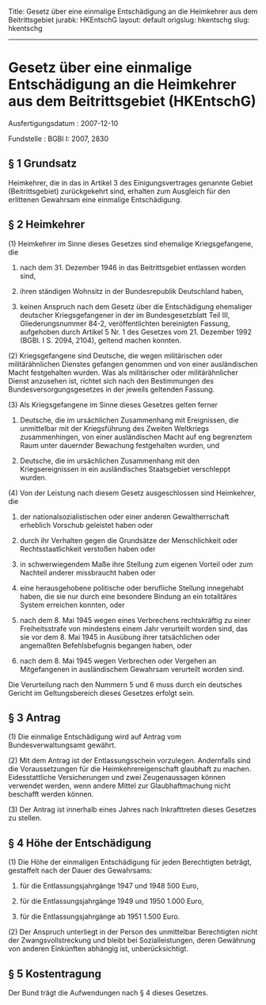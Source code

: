 Title: Gesetz über eine einmalige Entschädigung an die Heimkehrer aus dem Beitrittsgebiet
jurabk: HKEntschG
layout: default
origslug: hkentschg
slug: hkentschg

---

# Gesetz über eine einmalige Entschädigung an die Heimkehrer aus dem Beitrittsgebiet (HKEntschG)

Ausfertigungsdatum
:   2007-12-10

Fundstelle
:   BGBl I: 2007, 2830


## § 1 Grundsatz

Heimkehrer, die in das in Artikel 3 des Einigungsvertrages genannte
Gebiet (Beitrittsgebiet) zurückgekehrt sind, erhalten zum Ausgleich
für den erlittenen Gewahrsam eine einmalige Entschädigung.


## § 2 Heimkehrer

(1) Heimkehrer im Sinne dieses Gesetzes sind ehemalige
Kriegsgefangene, die

1.  nach dem 31. Dezember 1946 in das Beitrittsgebiet entlassen worden
    sind,


2.  ihren ständigen Wohnsitz in der Bundesrepublik Deutschland haben,


3.  keinen Anspruch nach dem Gesetz über die Entschädigung ehemaliger
    deutscher Kriegsgefangener in der im Bundesgesetzblatt Teil III,
    Gliederungsnummer 84-2, veröffentlichten bereinigten Fassung,
    aufgehoben durch Artikel 5 Nr. 1 des Gesetzes vom 21. Dezember 1992
    (BGBl. I S. 2094, 2104), geltend machen konnten.




(2) Kriegsgefangene sind Deutsche, die wegen militärischen oder
militärähnlichen Dienstes gefangen genommen und von einer
ausländischen Macht festgehalten wurden. Was als militärischer oder
militärähnlicher Dienst anzusehen ist, richtet sich nach den
Bestimmungen des Bundesversorgungsgesetzes in der jeweils geltenden
Fassung.

(3) Als Kriegsgefangene im Sinne dieses Gesetzes gelten ferner

1.  Deutsche, die im ursächlichen Zusammenhang mit Ereignissen, die
    unmittelbar mit der Kriegsführung des Zweiten Weltkriegs
    zusammenhingen, von einer ausländischen Macht auf eng begrenztem Raum
    unter dauernder Bewachung festgehalten wurden, und


2.  Deutsche, die im ursächlichen Zusammenhang mit den Kriegsereignissen
    in ein ausländisches Staatsgebiet verschleppt wurden.




(4) Von der Leistung nach diesem Gesetz ausgeschlossen sind
Heimkehrer, die

1.  der nationalsozialistischen oder einer anderen Gewaltherrschaft
    erheblich Vorschub geleistet haben oder


2.  durch ihr Verhalten gegen die Grundsätze der Menschlichkeit oder
    Rechtsstaatlichkeit verstoßen haben oder


3.  in schwerwiegendem Maße ihre Stellung zum eigenen Vorteil oder zum
    Nachteil anderer missbraucht haben oder


4.  eine herausgehobene politische oder berufliche Stellung innegehabt
    haben, die sie nur durch eine besondere Bindung an ein totalitäres
    System erreichen konnten, oder


5.  nach dem 8. Mai 1945 wegen eines Verbrechens rechtskräftig zu einer
    Freiheitsstrafe von mindestens einem Jahr verurteilt worden sind, das
    sie vor dem 8. Mai 1945 in Ausübung ihrer tatsächlichen oder
    angemaßten Befehlsbefugnis begangen haben, oder


6.  nach dem 8. Mai 1945 wegen Verbrechen oder Vergehen an Mitgefangenen
    in ausländischem Gewahrsam verurteilt worden sind.



Die Verurteilung nach den Nummern 5 und 6 muss durch ein deutsches
Gericht im Geltungsbereich dieses Gesetzes erfolgt sein.


## § 3 Antrag

(1) Die einmalige Entschädigung wird auf Antrag vom
Bundesverwaltungsamt gewährt.

(2) Mit dem Antrag ist der Entlassungsschein vorzulegen. Andernfalls
sind die Voraussetzungen für die Heimkehrereigenschaft glaubhaft zu
machen. Eidesstattliche Versicherungen und zwei Zeugenaussagen können
verwendet werden, wenn andere Mittel zur Glaubhaftmachung nicht
beschafft werden können.

(3) Der Antrag ist innerhalb eines Jahres nach Inkrafttreten dieses
Gesetzes zu stellen.


## § 4 Höhe der Entschädigung

(1) Die Höhe der einmaligen Entschädigung für jeden Berechtigten
beträgt, gestaffelt nach der Dauer des Gewahrsams:

1.  für die Entlassungsjahrgänge
    1947 und 1948
    500 Euro,


2.  für die Entlassungsjahrgänge
    1949 und 1950
    1\.000 Euro,


3.  für die Entlassungsjahrgänge
    ab 1951
    1\.500 Euro.




(2) Der Anspruch unterliegt in der Person des unmittelbar Berechtigten
nicht der Zwangsvollstreckung und bleibt bei Sozialleistungen, deren
Gewährung von anderen Einkünften abhängig ist, unberücksichtigt.


## § 5 Kostentragung

Der Bund trägt die Aufwendungen nach § 4 dieses Gesetzes.

